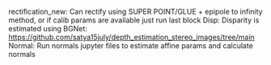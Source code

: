 rectification_new: Can rectify using SUPER POINT/GLUE + epipole to infinity method, or if calib params are available just run last block
Disp: Disparity is estimated using BGNet: https://github.com/satya15july/depth_estimation_stereo_images/tree/main
Normal: Run normals jupyter files to estimate affine params and calculate normals
